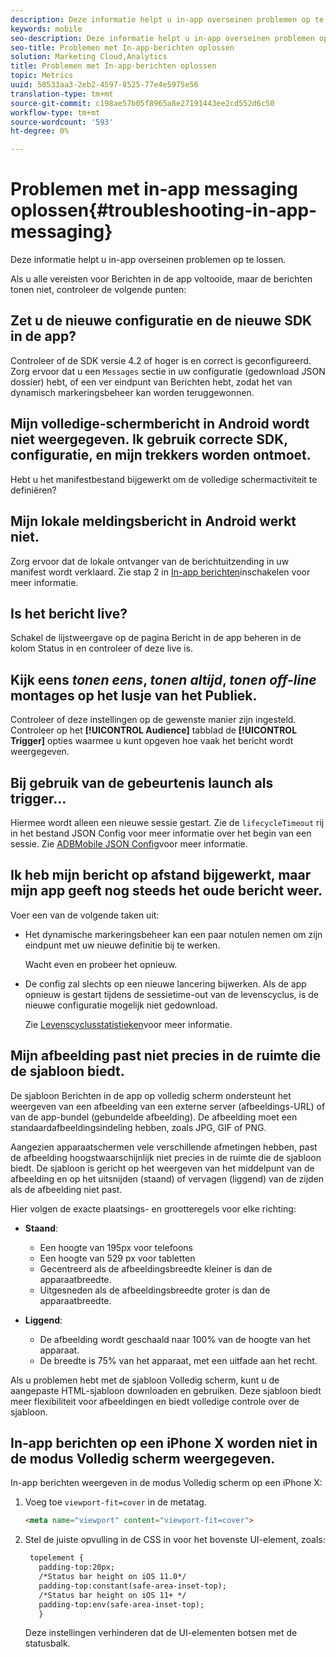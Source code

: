 ```yaml
---
description: Deze informatie helpt u in-app overseinen problemen op te lossen.
keywords: mobile
seo-description: Deze informatie helpt u in-app overseinen problemen op te lossen.
seo-title: Problemen met In-app-berichten oplossen
solution: Marketing Cloud,Analytics
title: Problemen met In-app-berichten oplossen
topic: Metrics
uuid: 58533aa3-2eb2-4597-8525-77e4e5975e56
translation-type: tm+mt
source-git-commit: c198ae57b05f8965a8e27191443ee2cd552d6c50
workflow-type: tm+mt
source-wordcount: '593'
ht-degree: 0%

---
```



# Problemen met in-app messaging oplossen{#troubleshooting-in-app-messaging}

Deze informatie helpt u in-app overseinen problemen op te lossen.

Als u alle vereisten voor Berichten in de app voltooide, maar de berichten tonen niet, controleer de volgende punten:

## Zet u de nieuwe configuratie en de nieuwe SDK in de app?

Controleer of de SDK versie 4.2 of hoger is en correct is geconfigureerd. Zorg ervoor dat u een `Messages` sectie in uw configuratie (gedownload JSON dossier) hebt, of een ver eindpunt van Berichten hebt, zodat het van dynamisch markeringsbeheer kan worden teruggewonnen.

## Mijn volledige-schermbericht in Android wordt niet weergegeven. Ik gebruik correcte SDK, configuratie, en mijn trekkers worden ontmoet.

Hebt u het manifestbestand bijgewerkt om de volledige schermactiviteit te definiëren?

## Mijn lokale meldingsbericht in Android werkt niet.

Zorg ervoor dat de lokale ontvanger van de berichtuitzending in uw manifest wordt verklaard. Zie stap 2 in [In-app berichten](/help/android/messaging-main/messaging/messaging.md)inschakelen voor meer informatie.

## Is het bericht live?

Schakel de lijstweergave op de pagina Bericht in de app beheren in de kolom Status in en controleer of deze live is.

## Kijk eens *tonen eens*, *tonen altijd*, *tonen off-line* montages op het lusje van het Publiek.

Controleer of deze instellingen op de gewenste manier zijn ingesteld. Controleer op het **[!UICONTROL Audience]** tabblad de **[!UICONTROL Trigger]** opties waarmee u kunt opgeven hoe vaak het bericht wordt weergegeven.

## Bij gebruik van de gebeurtenis launch als trigger...

Hiermee wordt alleen een nieuwe sessie gestart. Zie de `lifecycleTimeout` rij in het bestand JSON Config voor meer informatie over het begin van een sessie. Zie [ADBMobile JSON Config](/help/ios/configuration/json-config/json-config.md)voor meer informatie.

## Ik heb mijn bericht op afstand bijgewerkt, maar mijn app geeft nog steeds het oude bericht weer.

Voer een van de volgende taken uit:

* Het dynamische markeringsbeheer kan een paar notulen nemen om zijn eindpunt met uw nieuwe definitie bij te werken.

   Wacht even en probeer het opnieuw.

* De config zal slechts op een nieuwe lancering bijwerken.
Als de app opnieuw is gestart tijdens de sessietime-out van de levenscyclus, is de nieuwe configuratie mogelijk niet gedownload.

   Zie [Levenscyclusstatistieken](/help/ios/metrics.md)voor meer informatie.

## Mijn afbeelding past niet precies in de ruimte die de sjabloon biedt.

De sjabloon Berichten in de app op volledig scherm ondersteunt het weergeven van een afbeelding van een externe server (afbeeldings-URL) of van de app-bundel (gebundelde afbeelding). De afbeelding moet een standaardafbeeldingsindeling hebben, zoals JPG, GIF of PNG.

Aangezien apparaatschermen vele verschillende afmetingen hebben, past de afbeelding hoogstwaarschijnlijk niet precies in de ruimte die de sjabloon biedt. De sjabloon is gericht op het weergeven van het middelpunt van de afbeelding en op het uitsnijden (staand) of vervagen (liggend) van de zijden als de afbeelding niet past.

Hier volgen de exacte plaatsings- en grootteregels voor elke richting:

* **Staand**:
   * Een hoogte van 195px voor telefoons
   * Een hoogte van 529 px voor tabletten
   * Gecentreerd als de afbeeldingsbreedte kleiner is dan de apparaatbreedte.
   * Uitgesneden als de afbeeldingsbreedte groter is dan de apparaatbreedte.

* **Liggend**:
   * De afbeelding wordt geschaald naar 100% van de hoogte van het apparaat.
   * De breedte is 75% van het apparaat, met een uitfade aan het recht.

Als u problemen hebt met de sjabloon Volledig scherm, kunt u de aangepaste HTML-sjabloon downloaden en gebruiken. Deze sjabloon biedt meer flexibiliteit voor afbeeldingen en biedt volledige controle over de sjabloon.

## In-app berichten op een iPhone X worden niet in de modus Volledig scherm weergegeven.

In-app berichten weergeven in de modus Volledig scherm op een iPhone X:

1. Voeg toe `viewport-fit=cover` in de metatag.

   ```html
   <meta name="viewport" content="viewport-fit=cover">
   ```

1. Stel de juiste opvulling in de CSS in voor het bovenste UI-element, zoals:

   ```html
    topelement {
      padding-top:20px;
      /*Status bar height on iOS 11.0*/
      padding-top:constant(safe-area-inset-top);
      /*Status bar height on iOS 11+ */
      padding-top:env(safe-area-inset-top);
      } 
   ```

   Deze instellingen verhinderen dat de UI-elementen botsen met de statusbalk.
